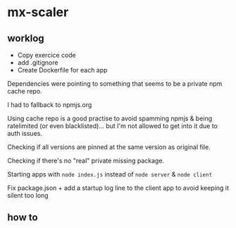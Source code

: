 # mx-scaler

## worklog

* Copy exercice code 
* add .gitignore
* Create Dockerfile for each app

Dependencies were pointing to something that seems to be a private npm cache repo.

I had to fallback to npmjs.org

Using cache repo is a good practise to avoid spamming npmjs & being ratelimited (or even blacklisted)... but I'm not allowed to get into it due to auth issues.

Checking if all versions are pinned at the same version as original file.

Checking if there's no "real" private missing package.

Starting apps with `node index.js` instead of `node server` & `node client`

Fix package.json + add a startup log line to the client app to avoid keeping it silent too long

## how to
